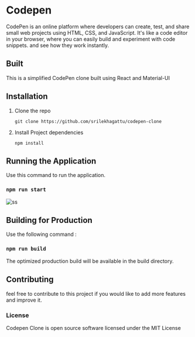 # Codepen

CodePen is an online platform where developers can create, test, and share small web projects using HTML, CSS, and JavaScript. It's like a code editor in your browser, where you can easily build and experiment with code snippets. and see how they work instantly. 

## Built

This is a simplified CodePen clone built using React and Material-UI

## Installation

1. Clone the repo
   
    `git clone https://github.com/srilekhagattu/codepen-clone`
   
    
3. Install Project dependencies

    `npm install`

## Running the Application
Use this command to run the application.
 ### `npm run start`

 ![ss](https://github.com/user-attachments/assets/d2a24ac2-54c8-4f88-88f1-05e504df221d)

##  Building for Production

Use the following command :

### `npm run build`

The optimized production build will be available in the build directory.

## Contributing

 feel free to contribute to this project if you would like to add more features and improve it.

### License

Codepen Clone is open source software licensed under the MIT License








